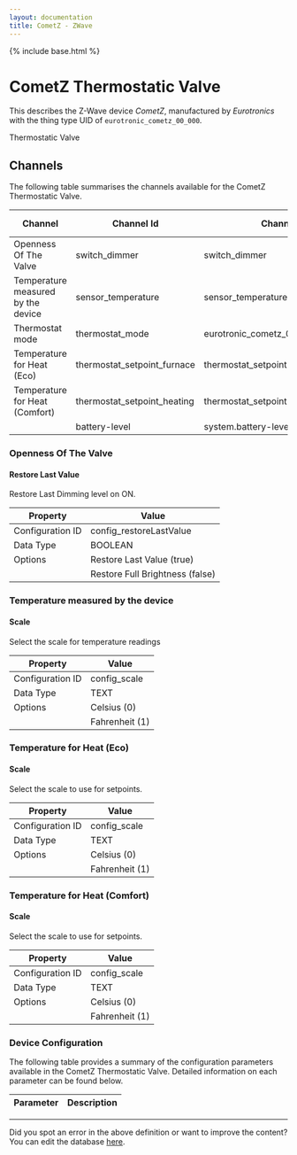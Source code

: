 ```yaml
---
layout: documentation
title: CometZ - ZWave
---
```


{% include base.html %}

# CometZ Thermostatic Valve

This describes the Z-Wave device *CometZ*, manufactured by *Eurotronics* with the thing type UID of ```eurotronic_cometz_00_000```. 

Thermostatic Valve


## Channels
The following table summarises the channels available for the CometZ Thermostatic Valve.

| Channel | Channel Id | Channel Type UID | Category | Item Type |
|---------|------------|------------------|----------|-----------|
| Openness Of The Valve | switch_dimmer | switch_dimmer | DimmableLight | Dimmer |
| Temperature measured by the device | sensor_temperature | sensor_temperature | Temperature | Number |
| Thermostat mode | thermostat_mode | eurotronic_cometz_00_000_thermostat_mode | Temperature | Number |
| Temperature for Heat (Eco) | thermostat_setpoint_furnace | thermostat_setpoint | Temperature | Number |
| Temperature for Heat (Comfort) | thermostat_setpoint_heating | thermostat_setpoint | Temperature | Number |
|  | battery-level | system.battery-level |  |  |


### Openness Of The Valve

#### Restore Last Value

Restore Last Dimming level on ON.


| Property         | Value    |
|------------------|----------|
| Configuration ID | config_restoreLastValue |
| Data Type        | BOOLEAN || Default Value | true |
| Options | Restore Last Value (true) |
|  | Restore Full Brightness (false) |


### Temperature measured by the device

#### Scale

Select the scale for temperature readings


| Property         | Value    |
|------------------|----------|
| Configuration ID | config_scale |
| Data Type        | TEXT || Default Value | 0 |
| Options | Celsius (0) |
|  | Fahrenheit (1) |


### Temperature for Heat (Eco)

#### Scale

Select the scale to use for setpoints.


| Property         | Value    |
|------------------|----------|
| Configuration ID | config_scale |
| Data Type        | TEXT || Default Value | 0 |
| Options | Celsius (0) |
|  | Fahrenheit (1) |


### Temperature for Heat (Comfort)

#### Scale

Select the scale to use for setpoints.


| Property         | Value    |
|------------------|----------|
| Configuration ID | config_scale |
| Data Type        | TEXT || Default Value | 0 |
| Options | Celsius (0) |
|  | Fahrenheit (1) |


### Device Configuration
The following table provides a summary of the configuration parameters available in the CometZ Thermostatic Valve.
Detailed information on each parameter can be found below.

| Parameter   | Description |
|-------------|-------------|


---

Did you spot an error in the above definition or want to improve the content?
You can edit the database [here](http://www.cd-jackson.com/index.php/zwave/zwave-device-database/zwave-device-list/devicesummary/372).
